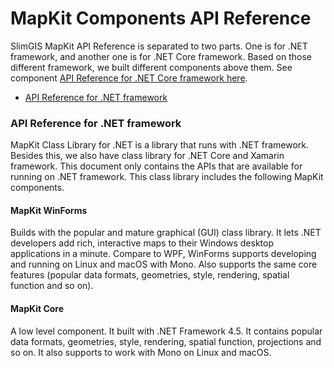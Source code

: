 # MapKit Components API Reference
SlimGIS MapKit API Reference is separated to two parts. One is for .NET framework, and another one is for .NET Core framework. Based on those different framework, we built different components above them. See component [API Reference for .NET Core framework here](https://slimgis.github.io/MapKit-API-Docs/DotNetCore/).

- [API Reference for .NET framework](https://slimgis.github.io/MapKit-API-Docs/DotNet/)

### API Reference for .NET framework
MapKit Class Library for .NET is a library that runs with .NET framework. Besides this, we also have class library for .NET Core and Xamarin framework. This document only contains the APIs that are available for running on .NET framework. This class library includes the following MapKit components. 

#### MapKit WinForms
Builds with the popular and mature graphical (GUI) class library. It lets .NET developers add rich, interactive maps to their Windows desktop applications in a minute. Compare to WPF, WinForms supports developing and running on Linux and macOS with Mono. Also supports the same core features (popular data formats, geometries, style, rendering, spatial function and so on).

#### MapKit Core
A low level component. It built with .NET Framework 4.5. It contains popular data formats, geometries, style, rendering, spatial function, projections and so on. It also supports to work with Mono on Linux and macOS.
